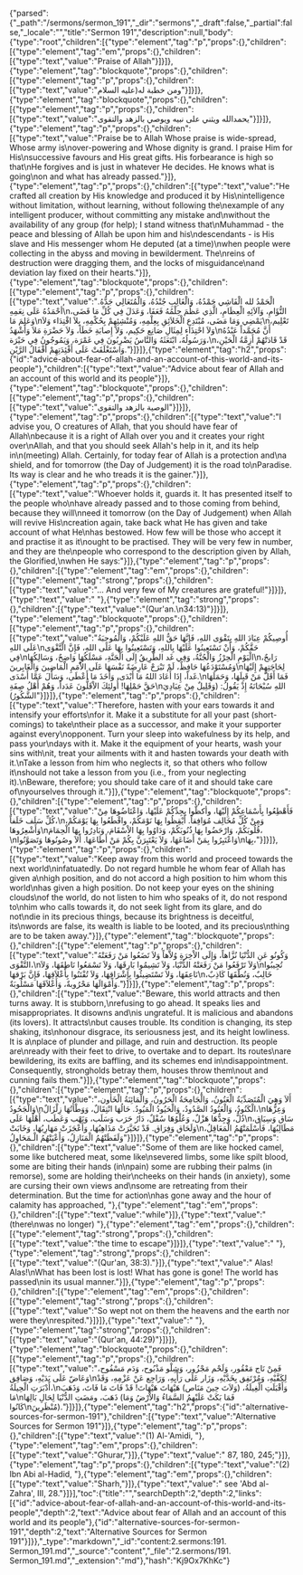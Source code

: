 {"parsed":{"_path":"/sermons/sermon_191","_dir":"sermons","_draft":false,"_partial":false,"_locale":"","title":"Sermon 191","description":null,"body":{"type":"root","children":[{"type":"element","tag":"p","props":{},"children":[{"type":"element","tag":"em","props":{},"children":[{"type":"text","value":"Praise of Allah"}]}]},{"type":"element","tag":"blockquote","props":{},"children":[{"type":"element","tag":"p","props":{},"children":[{"type":"text","value":"ومن خطبة له(عليه السلام"}]}]},{"type":"element","tag":"blockquote","props":{},"children":[{"type":"element","tag":"p","props":{},"children":[{"type":"text","value":"يحمدالله ويثني على نبيه ويوصي بالزهد والتقوى"}]}]},{"type":"element","tag":"p","props":{},"children":[{"type":"text","value":"Praise be to Allah Whose praise is wide-spread, Whose army is\nover-powering and Whose dignity is grand. I praise Him for His\nsuccessive favours and His great gifts. His forbearance is high so that\nHe forgives and is just in whatever He decides. He knows what is going\non and what has already passed."}]},{"type":"element","tag":"p","props":{},"children":[{"type":"text","value":"He crafted all creation by His knowledge and produced it by His\nintelligence without limitation, without learning, without following the\nexample of any intelligent producer, without committing any mistake and\nwithout the availability of any group (for help); I stand witness that\nMuhammad - the peace and blessing of Allah be upon him and his\ndescendants - is His slave and His messenger whom He deputed (at a time)\nwhen people were collecting in the abyss and moving in bewilderment. The\nreins of destruction were dragging them, and the locks of misguidance\nand deviation lay fixed on their hearts."}]},{"type":"element","tag":"blockquote","props":{},"children":[{"type":"element","tag":"p","props":{},"children":[{"type":"text","value":"الْحَمْدُ لله الْفَاشِي حَمْدُهُ، وَالْغَالِبِ جُنْدُهُ، وَالْمُتَعَالِي جَدُّهُ. أحْمَدُهُ عَلَى نِعَمِهِ\nالتُّؤَامِ، وَآلاَئِهِ الْعِظَامِ، الَّذِي عَظُمَ حِلْمُهُ فَعَفَا، وَعَدَلَ فِي كُلِّ مَا قَضَى، وَعَلِمَ مَا\nيَمْضِي وَمَا مَضَى، مُبْتَدِعِ الْخَلاَئِقِ بِعِلْمِهِ، وَمُنْشِئِهِمْ بِحُكْمِهِ، بِلاَ اقْتِدَاء وَلاَ\nتَعْلِيم، وَلاَ احْتِذَاء لِمِثَالِ صَانِع حَكِيم، وَلاَ إِصابَةِ خَطَأ، وَلاَ حَضْرَةِ مَلاَ وَأَشْهَدُ\nأَنَّ مُحَمَّداً عَبْدُهُ وَرَسُولُهُ، ابْتَعَثَهُ وَالنَّاسُ يَضْرِبُونَ فِي غَمْرَة، وَيَمُوجُونُ فِي حَيْرَة،\nقَدْ قَادَتْهُمْ أَزِمَّةُ الْحَيْنِ، وَاسْتَغْلَقَتْ عَلَى أَفْئِدَتِهِمْ أَقْفَالُ الرَّيْنِ."}]}]},{"type":"element","tag":"h2","props":{"id":"advice-about-fear-of-allah-and-an-account-of-this-world-and-its-people"},"children":[{"type":"text","value":"Advice about fear of Allah and an account of this world and its people"}]},{"type":"element","tag":"blockquote","props":{},"children":[{"type":"element","tag":"p","props":{},"children":[{"type":"text","value":"الوصية بالزهد والتقوى"}]}]},{"type":"element","tag":"p","props":{},"children":[{"type":"text","value":"I advise you, O creatures of Allah, that you should have fear of Allah\nbecause it is a right of Allah over you and it creates your right over\nAllah, and that you should seek Allah's help in it, and its help in\n(meeting) Allah. Certainly, for today fear of Allah is a protection and\na shield, and for tomorrow (the Day of Judgement) it is the road to\nParadise. Its way is clear and he who treads it is the gainer."}]},{"type":"element","tag":"p","props":{},"children":[{"type":"text","value":"Whoever holds it, guards it. It has presented itself to the people who\nhave already passed and to those coming from behind, because they will\nneed it tomorrow (on the Day of Judgement) when Allah will revive His\ncreation again, take back what He has given and take account of what He\nhas bestowed. How few will be those who accept it and practise it as it\nought to be practised. They will be very few in number, and they are the\npeople who correspond to the description given by Allah, the Glorified,\nwhen He says:"}]},{"type":"element","tag":"p","props":{},"children":[{"type":"element","tag":"em","props":{},"children":[{"type":"element","tag":"strong","props":{},"children":[{"type":"text","value":"... And very few of My creatures are grateful!"}]}]},{"type":"text","value":" "},{"type":"element","tag":"strong","props":{},"children":[{"type":"text","value":"(Qur'an.\n34:13)"}]}]},{"type":"element","tag":"blockquote","props":{},"children":[{"type":"element","tag":"p","props":{},"children":[{"type":"text","value":"أُوصِيكُمْ عِبَادَ اللهِ بِتَقْوَى اللهِ، فَإِنَّهَا حَقُّ اللهِ عَلَيْكُمْ، وَالْمُوجِبَةُ عَلَى اللهِ\nحَقَّكُمْ، وَأَنْ تَسْتَعِينُوا عَلَيْهَا بِاللهِ، وَتَسْتَعِينُوا بِهَا عَلَى اللهِ، فَإِنَّ الْتَّقْوَى فِي\nالْيَوْمِ الْحِرْزُ وَالْجُنَّةُ، وَفِي غَد الطَّرِيقُ إِلَى الْجَنَّةِ، مَسْلَكُهَا وَاضِحٌ، وَسَالِكُهَا\nرَابحٌ، وَمُسْتَوْدَعُهَا حَافِظٌ، لَمْ تَبْرَحْ عَارِضَةً نَفْسَهَا عَلَى الاُْمَمِ الْمَاضِينَ وَالْغَابِرينَ\nلِحَاجَتِهِمْ إِلَيْهَا غَداً، إِذَا أَعَادَ اللهُ مَا أَبْدَى، وَأَخَذَ مَا أَعْطَى، وَسَأَلَ عَمَّا أَسْدَى.\nفَمَا أَقَلَّ مَنْ قَبِلَهَا، وَحَمَلَهَا حَقَّ حَمْلِهَا! أُولئِكَ الاْقَلُّونَ عَدَداً، وَهُمْ أَهْلُ صِفَةِ\nاللهِ سُبْحَانَهُ إِذْ يَقُولُ: (وَقَلِيلٌ مِنْ عِبَادِيَ الشَّكُورُ)"}]}]},{"type":"element","tag":"p","props":{},"children":[{"type":"text","value":"Therefore, hasten with your ears towards it and intensify your efforts\nfor it. Make it a substitute for all your past (short-comings) to take\ntheir place as a successor, and make it your supporter against every\nopponent. Turn your sleep into wakefulness by its help, and pass your\ndays with it. Make it the equipment of your hearts, wash your sins with\nit, treat your ailments with it and hasten towards your death with it.\nTake a lesson from him who neglects it, so that others who follow it\nshould not take a lesson from you (i.e., from your neglecting it).\nBeware, therefore; you should take care of it and should take care of\nyourselves through it."}]},{"type":"element","tag":"blockquote","props":{},"children":[{"type":"element","tag":"p","props":{},"children":[{"type":"text","value":"فَأَهْطِعُوا بِأَسْمَاعِكُمْ إِلَيْهَا، وأكظّوا بِجِدِّكُمْ عَلَيْهَا، وَاعْتَاضُوهَا مِنْ كُلِّ سَلَف خَلَفاً،\nوَمِنْ كُلِّ مُخَالِف مُوَافِقاً. أَيْقِظُوا بِهَا نَوْمَكُمْ، واقْطَعُوا بِهَا يَوْمَكُمْ، وَأَشْعِرُوهَا\nقُلُوبَكُمْ، وَارْحَضُوا بِهَا ذُنُوبَكُمْ، وَدَاوُوا بِهَا الاْسْقَامَ، وَبَادِرُوا بِهَا الْحِمَامَ،\nوَاعْتَبِرُوا بِمَنْ أَضَاعَهَا، وَلاَ يَعْتَبِرَنَّ بِكُمْ مَنْ أَطَاعَهَا. أَلاَ وصُونُوهَا وَتَصَوَّنُوا\nبِهَا،"}]}]},{"type":"element","tag":"p","props":{},"children":[{"type":"text","value":"Keep away from this world and proceed towards the next world\ninfatuatedly. Do not regard humble he whom fear of Allah has given a\nhigh position, and do not accord a high position to him whom this world\nhas given a high position. Do not keep your eyes on the shining clouds\nof the world, do not listen to him who speaks of it, do not respond to\nhim who calls towards it, do not seek light from its glare, and do not\ndie in its precious things, because its brightness is deceitful, its\nwords are false, its wealth is liable to be looted, and its precious\nthing are to be taken away."}]},{"type":"element","tag":"blockquote","props":{},"children":[{"type":"element","tag":"p","props":{},"children":[{"type":"text","value":"وَكُونُو عَنِ الدُّنْيَا نُزَّاهاً، وَإِلَى الاْخِرَةِ وُلاَّهاً وَلاَ تَضَعُوا مَنْ رَفَعَتْهُ التَّقْوَى،\nوَلاَ تَرْفَعُوا مَنْ رَفَعَتْهُ الدُّنْيَا، وَلاَ تَشِيمُوا بَارِقَهَا، وَلاَ تَسْمَعُوا نَاطِقَهَا، وَلاَ\nتُجِيبُوا نَاعِقَهَا، وَلاَ تَسْتَضِيئُوا بِإِشْرَاقِهَا، وَلاَ تُفْتَنُوا بِأَعْلاَقِهَا، فَإِنَّ بَرْقهَا\nخَالِبٌ، وَنُطْقَهَا كَاذِبٌ، وَأَمْوَالَهَا مَحْرُوبةٌ، وَأَعْلاَقَهَا مَسْلُوبَةٌ."}]}]},{"type":"element","tag":"p","props":{},"children":[{"type":"text","value":"Beware, this world attracts and then turns away. It is stubborn,\nrefusing to go ahead. It speaks lies and misappropriates. It disowns and\nis ungrateful. It is malicious and abandons (its lovers). It attracts\nbut causes trouble. Its condition is changing, its step shaking, its\nhonour disgrace, its seriousness jest, and its height lowliness. It is a\nplace of plunder and pillage, and ruin and destruction. Its people are\nready with their feet to drive, to overtake and to depart. Its routes\nare bewildering, its exits are baffling, and its schemes end in\ndisappointment. Consequently, strongholds betray them, houses throw them\nout and cunning fails them."}]},{"type":"element","tag":"blockquote","props":{},"children":[{"type":"element","tag":"p","props":{},"children":[{"type":"text","value":"أَلاَ وَهِيَ الْمُتَصَدِّيَةُ الْعَنُونُ، وَالْجَامِحَةُ الْحَرُونُ، وَالْمَائِنَةُ الْخَأُون، وَالْجَحُودُ\nالْكَنُودُ، وَالْعَنُودُ الصَّدُودُ، وَالْحَيُودُ الْمَيُودُ. حَالُهَا انْتِقَالٌ، وَوَطْأَتُهَا زِلْزَالٌ،\nوَعِزُّهَا ذُلٌّ، وَجِدُّهَا هَزْلٌ، وَعُلْوُهَا سُفْلٌ، دَارُ حَرَب وَسَلَب، وَنَهْب وَعَطَب، أَهْلُهَا عَلَى\nسَاق وَسِيَاق، وَلَحَاق وَفِرَاق. قَدْ تَحَيَّرَتْ مَذَاهِبُهَا، وَأَعْجَزَتْ مَهَارِبُهَا، وَخَابَتْ\nمَطَالِبُهَا، فَأَسْلَمَتْهُمُ الْمَعَاقِلُ، وَلَفَظَتْهُمُ الْمَنَازِلُ، وَأَعْيَتْهُمُ الْـمَحَاوِلُ"}]}]},{"type":"element","tag":"p","props":{},"children":[{"type":"text","value":"Some of them are like hocked camel, some like butchered meat, some like\nsevered limbs, some like spilt blood, some are biting their hands (in\npain) some are rubbing their palms (in remorse), some are holding their\ncheeks on their hands (in anxiety), some are cursing their own views and\nsome are retreating from their determination. But the time for action\nhas gone away and the hour of calamity has approached, "},{"type":"element","tag":"em","props":{},"children":[{"type":"text","value":"while"}]},{"type":"text","value":" (there\nwas no longer) "},{"type":"element","tag":"em","props":{},"children":[{"type":"element","tag":"strong","props":{},"children":[{"type":"text","value":"the time to escape"}]}]},{"type":"text","value":" "},{"type":"element","tag":"strong","props":{},"children":[{"type":"text","value":"(Qur'an, 38:3)."}]},{"type":"text","value":" Alas! Alas!\nWhat has been lost is lost! What has gone is gone! The world has passed\nin its usual manner."}]},{"type":"element","tag":"p","props":{},"children":[{"type":"element","tag":"em","props":{},"children":[{"type":"element","tag":"strong","props":{},"children":[{"type":"text","value":"So wept not on them the heavens and the earth nor were they\nrespited."}]}]},{"type":"text","value":" "},{"type":"element","tag":"strong","props":{},"children":[{"type":"text","value":"(Qur'an, 44:29)"}]}]},{"type":"element","tag":"blockquote","props":{},"children":[{"type":"element","tag":"p","props":{},"children":[{"type":"text","value":"فَمِنْ نَاج مَعْقُور، وَلَحْم مَجْزُور، وَشِلْو مَذْبُوح، وَدَم مَسْفُوح، وَعَاضّ عَلَى يَدَيْهِ، وَصَافِق\nلِكَفَّيْهِ، وَمُرْتَفِق بِخَدَّيْهِ، وَزَار عَلَى رَأْيِهِ، وَرَاجِع عَنْ عَزْمِهِ، وَقَدْ أَدْبَرَتِ الْحِيلَةُ،\nوَأَقْبَلَتِ الْغِيلَةُ، (وَلاَتَ حِينَ مَنَاص) هَيْهَاتَ هَيْهَاتَ! قَدْ فَاتَ مَا فَاتَ، وَذَهَبَ مَا\nذَهَبَ، ومَضَتِ الدُّنْيَا لِحَالِ بَالِهَا (فَمَا بَكَتْ عَلَيْهِمُ السَّمَاءُ وَالاْرْضُ وَمَا كَانُوا\nمُنْظَرِينَ)."}]}]},{"type":"element","tag":"h2","props":{"id":"alternative-sources-for-sermon-191"},"children":[{"type":"text","value":"Alternative Sources for Sermon 191"}]},{"type":"element","tag":"p","props":{},"children":[{"type":"text","value":"(1) Al-'Amidi, "},{"type":"element","tag":"em","props":{},"children":[{"type":"text","value":"Ghurar,"}]},{"type":"text","value":" 87, 180, 245;"}]},{"type":"element","tag":"p","props":{},"children":[{"type":"text","value":"(2) Ibn Abi al-Hadid, "},{"type":"element","tag":"em","props":{},"children":[{"type":"text","value":"Sharh,"}]},{"type":"text","value":" see 'Abd al-Zahra', III, 28."}]}],"toc":{"title":"","searchDepth":2,"depth":2,"links":[{"id":"advice-about-fear-of-allah-and-an-account-of-this-world-and-its-people","depth":2,"text":"Advice about fear of Allah and an account of this world and its people"},{"id":"alternative-sources-for-sermon-191","depth":2,"text":"Alternative Sources for Sermon 191"}]}},"_type":"markdown","_id":"content:2.sermons:191. Sermon_191.md","_source":"content","_file":"2.sermons/191. Sermon_191.md","_extension":"md"},"hash":"Kj9Ox7KhKc"}